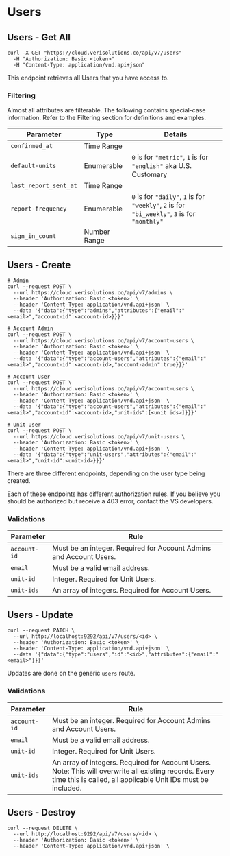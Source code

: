# Users

## Users - Get All

```shell
curl -X GET "https://cloud.verisolutions.co/api/v7/users"
  -H "Authorization: Basic <token>"
  -H "Content-Type: application/vnd.api+json"
```

This endpoint retrieves all Users that you have access to.

### Filtering

Almost all attributes are filterable. The following contains special-case information. Refer to the Filtering section for definitions and examples.

Parameter | Type | Details
--------- | ---- | -----------
`confirmed_at` | Time Range
`default-units` | Enumerable | `0` is for `"metric"`, `1` is for `"english"` aka U.S. Customary
`last_report_sent_at` | Time Range
`report-frequency` | Enumerable | `0` is for `"daily"`, `1` is for `"weekly"`, `2` is for `"bi_weekly"`, `3` is for `"monthly"`
`sign_in_count` | Number Range

## Users - Create

```shell
# Admin
curl --request POST \
  --url https://cloud.verisolutions.co/api/v7/admins \
  --header 'Authorization: Basic <token>' \
  --header 'Content-Type: application/vnd.api+json' \
  --data '{"data":{"type":"admins","attributes":{"email":"<email>","account-id":<account-id>}}}'

# Account Admin
curl --request POST \
  --url https://cloud.verisolutions.co/api/v7/account-users \
  --header 'Authorization: Basic <token>' \
  --header 'Content-Type: application/vnd.api+json' \
  --data '{"data":{"type":"account-users","attributes":{"email":"<email>","account-id":<account-id>,"account-admin":true}}}'

# Account User
curl --request POST \
  --url https://cloud.verisolutions.co/api/v7/account-users \
  --header 'Authorization: Basic <token>' \
  --header 'Content-Type: application/vnd.api+json' \
  --data '{"data":{"type":"account-users","attributes":{"email":"<email>","account-id":<account-id>,"unit-ids":[<unit ids>]}}}'

# Unit User
curl --request POST \
  --url https://cloud.verisolutions.co/api/v7/unit-users \
  --header 'Authorization: Basic <token>' \
  --header 'Content-Type: application/vnd.api+json' \
  --data '{"data":{"type":"unit-users","attributes":{"email":"<email>","unit-id":<unit-id>}}}'
```

There are three different endpoints, depending on the user type being created.

<aside class="notice">
Each of these endpoints has different authorization rules. If you believe you should be authorized but receive a 403 error, contact the VS developers.
</aside>

### Validations

Parameter | Rule
--------- | ----
`account-id` | Must be an integer. Required for Account Admins and Account Users.
`email` | Must be a valid email address.
`unit-id` | Integer. Required for Unit Users.
`unit-ids` | An array of integers. Required for Account Users.

## Users - Update

```shell
curl --request PATCH \
  --url http://localhost:9292/api/v7/users/<id> \
  --header 'Authorization: Basic <token>' \
  --header 'Content-Type: application/vnd.api+json' \
  --data '{"data":{"type":"users","id":"<id>","attributes":{"email":"<email>"}}}'
```

Updates are done on the generic `users` route.

### Validations

Parameter | Rule
--------- | ----
`account-id` | Must be an integer. Required for Account Admins and Account Users.
`email` | Must be a valid email address.
`unit-id` | Integer. Required for Unit Users.
`unit-ids` | An array of integers. Required for Account Users. Note: This will overwrite all existing records. Every time this is called, all applicable Unit IDs must be included.

## Users - Destroy

```shell
curl --request DELETE \
  --url http://localhost:9292/api/v7/users/<id> \
  --header 'Authorization: Basic <token>' \
  --header 'Content-Type: application/vnd.api+json' \
```
